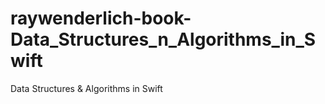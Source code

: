 # raywenderlich-book-Data_Structures_n_Algorithms_in_Swift
Data Structures &amp; Algorithms in Swift
